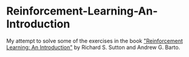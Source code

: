# Reinforcement-Learning-An-Introduction

My attempt to solve some of the exercises in the book ["Reinforcement Learning: An Introduction"](http://incompleteideas.net/book/bookdraft2018jan1.pdf) by Richard S. Sutton and Andrew G. Barto.